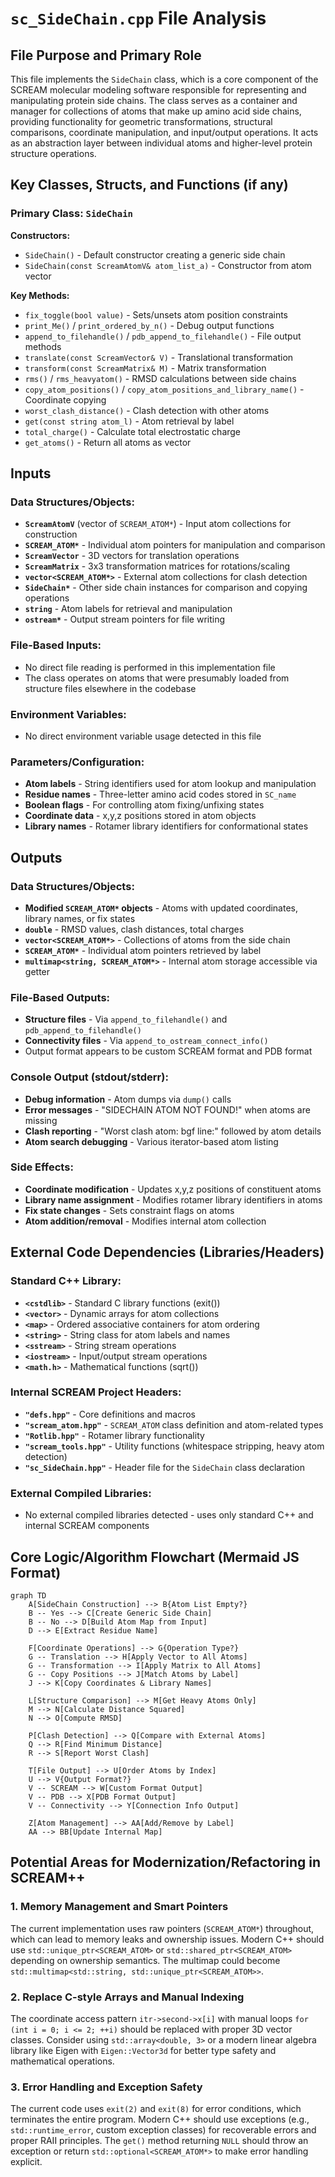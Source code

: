 # `sc_SideChain.cpp` File Analysis

## File Purpose and Primary Role

This file implements the `SideChain` class, which is a core component of the SCREAM molecular modeling software responsible for representing and manipulating protein side chains. The class serves as a container and manager for collections of atoms that make up amino acid side chains, providing functionality for geometric transformations, structural comparisons, coordinate manipulation, and input/output operations. It acts as an abstraction layer between individual atoms and higher-level protein structure operations.

## Key Classes, Structs, and Functions (if any)

### Primary Class: `SideChain`

**Constructors:**

- `SideChain()` - Default constructor creating a generic side chain
- `SideChain(const ScreamAtomV& atom_list_a)` - Constructor from atom vector

**Key Methods:**

- `fix_toggle(bool value)` - Sets/unsets atom position constraints
- `print_Me()` / `print_ordered_by_n()` - Debug output functions
- `append_to_filehandle()` / `pdb_append_to_filehandle()` - File output methods
- `translate(const ScreamVector& V)` - Translational transformation
- `transform(const ScreamMatrix& M)` - Matrix transformation
- `rms()` / `rms_heavyatom()` - RMSD calculations between side chains
- `copy_atom_positions()` / `copy_atom_positions_and_library_name()` - Coordinate copying
- `worst_clash_distance()` - Clash detection with other atoms
- `get(const string atom_l)` - Atom retrieval by label
- `total_charge()` - Calculate total electrostatic charge
- `get_atoms()` - Return all atoms as vector

## Inputs

### Data Structures/Objects:

- **`ScreamAtomV`** (vector of `SCREAM_ATOM*`) - Input atom collections for construction
- **`SCREAM_ATOM*`** - Individual atom pointers for manipulation and comparison
- **`ScreamVector`** - 3D vectors for translation operations
- **`ScreamMatrix`** - 3x3 transformation matrices for rotations/scaling
- **`vector<SCREAM_ATOM*>`** - External atom collections for clash detection
- **`SideChain*`** - Other side chain instances for comparison and copying operations
- **`string`** - Atom labels for retrieval and manipulation
- **`ostream*`** - Output stream pointers for file writing

### File-Based Inputs:

- No direct file reading is performed in this implementation file
- The class operates on atoms that were presumably loaded from structure files elsewhere in the codebase

### Environment Variables:

- No direct environment variable usage detected in this file

### Parameters/Configuration:

- **Atom labels** - String identifiers used for atom lookup and manipulation
- **Residue names** - Three-letter amino acid codes stored in `SC_name`
- **Boolean flags** - For controlling atom fixing/unfixing states
- **Coordinate data** - x,y,z positions stored in atom objects
- **Library names** - Rotamer library identifiers for conformational states

## Outputs

### Data Structures/Objects:

- **Modified `SCREAM_ATOM*` objects** - Atoms with updated coordinates, library names, or fix states
- **`double`** - RMSD values, clash distances, total charges
- **`vector<SCREAM_ATOM*>`** - Collections of atoms from the side chain
- **`SCREAM_ATOM*`** - Individual atom pointers retrieved by label
- **`multimap<string, SCREAM_ATOM*>`** - Internal atom storage accessible via getter

### File-Based Outputs:

- **Structure files** - Via `append_to_filehandle()` and `pdb_append_to_filehandle()`
- **Connectivity files** - Via `append_to_ostream_connect_info()`
- Output format appears to be custom SCREAM format and PDB format

### Console Output (stdout/stderr):

- **Debug information** - Atom dumps via `dump()` calls
- **Error messages** - "SIDECHAIN ATOM NOT FOUND!" when atoms are missing
- **Clash reporting** - "Worst clash atom: bgf line:" followed by atom details
- **Atom search debugging** - Various iterator-based atom listing

### Side Effects:

- **Coordinate modification** - Updates x,y,z positions of constituent atoms
- **Library name assignment** - Modifies rotamer library identifiers in atoms
- **Fix state changes** - Sets constraint flags on atoms
- **Atom addition/removal** - Modifies internal atom collection

## External Code Dependencies (Libraries/Headers)

### Standard C++ Library:

- **`<cstdlib>`** - Standard C library functions (exit())
- **`<vector>`** - Dynamic arrays for atom collections
- **`<map>`** - Ordered associative containers for atom ordering
- **`<string>`** - String class for atom labels and names
- **`<sstream>`** - String stream operations
- **`<iostream>`** - Input/output stream operations
- **`<math.h>`** - Mathematical functions (sqrt())

### Internal SCREAM Project Headers:

- **`"defs.hpp"`** - Core definitions and macros
- **`"scream_atom.hpp"`** - `SCREAM_ATOM` class definition and atom-related types
- **`"Rotlib.hpp"`** - Rotamer library functionality
- **`"scream_tools.hpp"`** - Utility functions (whitespace stripping, heavy atom detection)
- **`"sc_SideChain.hpp"`** - Header file for the `SideChain` class declaration

### External Compiled Libraries:

- No external compiled libraries detected - uses only standard C++ and internal SCREAM components

## Core Logic/Algorithm Flowchart (Mermaid JS Format)

```mermaid
graph TD
    A[SideChain Construction] --> B{Atom List Empty?}
    B -- Yes --> C[Create Generic Side Chain]
    B -- No --> D[Build Atom Map from Input]
    D --> E[Extract Residue Name]

    F[Coordinate Operations] --> G{Operation Type?}
    G -- Translation --> H[Apply Vector to All Atoms]
    G -- Transformation --> I[Apply Matrix to All Atoms]
    G -- Copy Positions --> J[Match Atoms by Label]
    J --> K[Copy Coordinates & Library Names]

    L[Structure Comparison] --> M[Get Heavy Atoms Only]
    M --> N[Calculate Distance Squared]
    N --> O[Compute RMSD]

    P[Clash Detection] --> Q[Compare with External Atoms]
    Q --> R[Find Minimum Distance]
    R --> S[Report Worst Clash]

    T[File Output] --> U[Order Atoms by Index]
    U --> V{Output Format?}
    V -- SCREAM --> W[Custom Format Output]
    V -- PDB --> X[PDB Format Output]
    V -- Connectivity --> Y[Connection Info Output]

    Z[Atom Management] --> AA[Add/Remove by Label]
    AA --> BB[Update Internal Map]
```

## Potential Areas for Modernization/Refactoring in SCREAM++

### 1. **Memory Management and Smart Pointers**

The current implementation uses raw pointers (`SCREAM_ATOM*`) throughout, which can lead to memory leaks and ownership issues. Modern C++ should use `std::unique_ptr<SCREAM_ATOM>` or `std::shared_ptr<SCREAM_ATOM>` depending on ownership semantics. The multimap could become `std::multimap<std::string, std::unique_ptr<SCREAM_ATOM>>`.

### 2. **Replace C-style Arrays and Manual Indexing**

The coordinate access pattern `itr->second->x[i]` with manual loops `for (int i = 0; i <= 2; ++i)` should be replaced with proper 3D vector classes. Consider using `std::array<double, 3>` or a modern linear algebra library like Eigen with `Eigen::Vector3d` for better type safety and mathematical operations.

### 3. **Error Handling and Exception Safety**

The current code uses `exit(2)` and `exit(8)` for error conditions, which terminates the entire program. Modern C++ should use exceptions (e.g., `std::runtime_error`, custom exception classes) for recoverable errors and proper RAII principles. The `get()` method returning `NULL` should throw an exception or return `std::optional<SCREAM_ATOM*>` to make error handling explicit.
